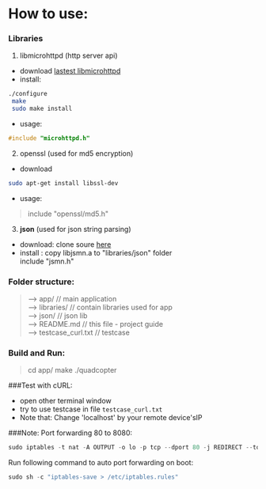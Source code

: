 # How to use:
### Libraries

 1. libmicrohttpd (http server api)
 - download [lastest libmicrohttpd](http://ftpmirror.gnu.org/libmicrohttpd/libmicrohttpd-0.9.49.tar.gz)
 - install:
```sh
./configure
 make
 sudo make install
```
 - usage:
```c
#include "microhttpd.h"
```
 2. openssl (used for md5 encryption)
 - download
```sh
sudo apt-get install libssl-dev 
```
- usage:
> include "openssl/md5.h"

 3. **json** (used for json string parsing)
 + download: clone soure [here](https://github.com/zserge/jsmn)
 + install :
     copy libjsmn.a to "libraries/json" folder  
       include "jsmn.h"

### Folder structure:

>--> app/                              // main application  
--> libraries/                        // contain libraries used for app  
                  --> json/            // json lib  
--> README.md                  // this file - project guide  
--> testcase_curl.txt           // testcase  

### Build and Run:
 >cd app/
 make
 ./quadcopter
 
###Test with cURL:
- open other terminal window
- try to use testcase in file `testcase_curl.txt`
- Note that: Change 'localhost' by your remote device'sIP

###Note:
Port forwarding 80 to 8080:
```c
sudo iptables -t nat -A OUTPUT -o lo -p tcp --dport 80 -j REDIRECT --to-port 8080
```
Run following command to auto port forwarding on boot:
```c
sudo sh -c "iptables-save > /etc/iptables.rules"
```